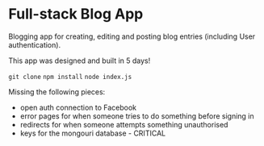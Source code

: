 Full-stack Blog App
===================

Blogging app for creating, editing and posting blog entries (including User authentication).

This app was designed and built in 5 days! 

`git clone`
`npm install`
`node index.js`

Missing the following pieces:
* open auth connection to Facebook
* error pages for when someone tries to do something before signing in
* redirects for when someone attempts something unauthorised
* keys for the mongouri database - CRITICAL
